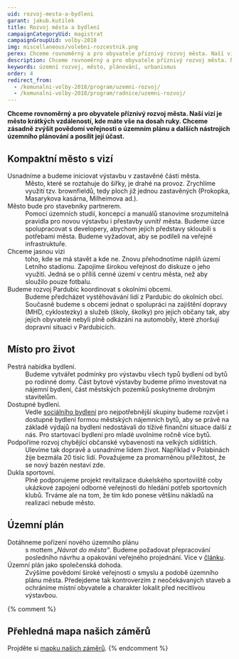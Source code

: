 ```yaml
---
uid: rozvoj-mesta-a-bydleni
garant: jakub.kutilek
title: Rozvoj města a bydlení
campaignCategoryUid: magistrat
campaignGroupUid: volby-2018
img: miscellaneous/volebni-rozcestnik.png
perex: Chceme rovnoměrný a pro obyvatele příznivý rozvoj města. Naší vizí je město krátkých vzdáleností, kde máte vše na dosah ruky.
description: Chceme rovnoměrný a pro obyvatele příznivý rozvoj města. Naší vizí je město krátkých vzdáleností, kde máte vše na dosah ruky.
keywords: územní rozvoj, město, plánování, urbanismus
order: 4
redirect_from:
  - /komunalni-volby-2018/program/uzemni-rozvoj/
  - /komunalni-volby-2018/program/radnice/uzemni-rozvoj/
---
```


**Chceme rovnoměrný a pro obyvatele příznivý rozvoj města. Naší vizí je město krátkých vzdáleností, kde máte vše na dosah ruky.  Chceme zásadně zvýšit povědomí veřejnosti o územním plánu a dalších nástrojích územního plánování a posílit její účast.**

## Kompaktní město s vizí

<dl class="c-program-key-point-list">
    <dt>Usnadníme a budeme iniciovat výstavbu v zastavěné části města.</dt>
    <dd>Město, které se roztahuje do šířky, je drahé na provoz. Zrychlíme využití tzv. brownfieldů, tedy ploch již jednou zastavěných (Prokopka, Masarykova kasárna, Milheimova ad.).</dd>
    <dt>Město bude pro stavebníky partnerem.</dt>
    <dd>Pomocí územních studií, koncepcí a manuálů stanovíme srozumitelná pravidla pro novou výstavbu i přestavby uvnitř města. Budeme úzce spolupracovat s developery, abychom jejich představy skloubili s potřebami města. Budeme vyžadovat, aby se podíleli na veřejné infrastruktuře.</dd>
    <dt>Chceme jasnou vizi</dt>
    <dd>toho, kde se má stavět a kde ne. Znovu přehodnotíme náplň území Letního stadionu. Zapojíme širokou veřejnost do diskuze o jeho využití. Jedná se o příliš cenné území v centru města, než aby sloužilo pouze fotbalu.</dd>
    <dt>Budeme rozvoj Pardubic koordinovat s okolními obcemi.</dt>
    <dd>Budeme předcházet vystěhovávání lidí z Pardubic do okolních obcí. Současně budeme s obcemi jednat o spolupráci na zajištění dopravy (MHD, cyklostezky) a služeb (školy, školky) pro jejich občany tak, aby jejich obyvatelé nebyli plně odkázáni na automobily, které zhoršují dopravní situaci v Pardubicích.</dd>
</dl>

## Místo pro život

<dl class="c-program-key-point-list">
    <dt>Pestrá nabídka bydlení.</dt>
    <dd>Budeme vytvářet podmínky pro výstavbu všech typů bydlení od bytů po rodinné domy. Část bytové výstavby budeme přímo investovat na nájemní bydlení, část městských pozemků poskytneme drobným stavitelům.</dd>
    <dt>Dostupné bydlení.</dt>
    <dd>Vedle <a href="https://www.socialni-a-dostupne-bydleni.cz" target="_blank">sociálního bydlení</a> pro nejpotřebnější skupiny budeme rozvíjet i dostupné bydlení formou městských nájemních bytů, aby se právě na základě výdajů na bydlení nedostávali do tíživé finanční situace další z nás. Pro startovací bydlení pro mladé uvolníme ročně více bytů.</dd>
    <dt>Podpoříme rozvoj chybějící občanské vybavenosti na velkých sídlištích.</dt>
    <dd>Ulevíme tak dopravě a usnadníme lidem život. Například v Polabinách žije bezmála 20 tisíc lidí. Považujeme za promarněnou příležitost, že se nový bazén nestaví zde.</dd>
    <dt>Dukla sportovní.</dt>
    <dd>Plně podporujeme projekt revitalizace dukelského sportoviště coby ukázkové zapojení odborné veřejnosti do hledání potřeb sportovních klubů. Trváme ale na tom, že tím kdo ponese většinu nákladů na realizaci nebude město.</dd>
</dl>

## Územní plán

<dl class="c-program-key-point-list">
    <dt>Dotáhneme pořízení nového územního plánu</dt>
    <dd>s mottem <i>&bdquo;Návrat do města&#x201f;</i>. Budeme požadovat přepracování posledního návrhu a opakování veřejného projednání. Více v <a href="../../../../tiskove-zpravy/hloupy-plan-radeji-chytre-mesto-kratkych-vzdalenosti-a-vyuzitych-brownfieldu/">článku</a>.</dd>
    <dt>Územní plán jako společenská dohoda.</dt>
    <dd>Zvýšíme povědomí široké veřejnosti o smyslu a podobě územního plánu města. Předejdeme tak kontroverzím z neočekávaných staveb a ochráníme místní obyvatele a charakter lokalit před necitlivou výstavbou.</dd>
</dl>

{% comment %}
## Přehledná mapa našich záměrů

Projděte si <a href="https://drive.google.com/open?id=12ZdsIK1_ScKE6PpIylp-4YccnOgcsr_n&usp=sharing" target="_blank" title="Mapka pirátských záměrů">mapku našich záměrů</a>.
{% endcomment %}

